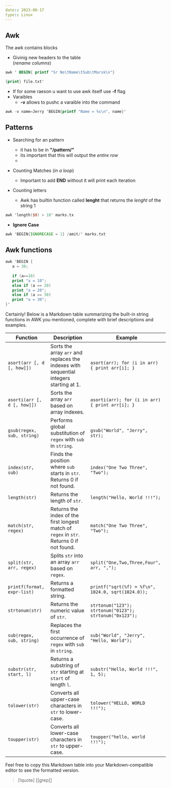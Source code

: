 ```yaml
---
date:: 2023-08-17
type:: Linux
---
```

## Awk 
The  awk contains blocks  

 - Givinig new headers to the table  
(*rename columns*)
```awk
awk ' BEGIN{ printf "Sr No\tName\tSub\tMarsk\n"}

{print} file.txt' 
```
 -  If for some raeson u want to use awk itself use **-f** flag
- Varaibles 
	- **-v** allows to pushc a varaible into the command 
```awk
awk -v name=Jerry 'BEGIN{printf "Name = %s\n", name}'
```


## Patterns
- Searching for an pattern 
	-  it has to be in **"/pattern/"**
	- its important  that this will output the *entire* *row* 
	- 

- Counting Matches (*in a loop*)
	- Important to add **END** without it will print each iteration
- Counting letters 
	- Awk has builtin function called **lenght** that returns the *lenght* of the string 1
```awk
awk 'length($0) > 18' marks.tx
```


- **Ignore Case**
```awk
awk 'BEGIN{IGNORECASE = 1} /amit/' marks.txt

```
## Awk functions 

```awk
awk 'BEGIN {
   a = 30;
   
   if (a==10)
   print "a = 10";
   else if (a == 20)
   print "a = 20";
   else if (a == 30)
   print "a = 30";
}'

```

Certainly! Below is a Markdown table summarizing the built-in string functions in AWK you mentioned, complete with brief descriptions and examples.

| Function                    | Description                                                                               | Example                                                 |
| --------------------------- | ----------------------------------------------------------------------------------------- | ------------------------------------------------------- |
| `asort(arr [, d [, how]])`  | Sorts the array `arr` and replaces the indexes with sequential integers starting at 1.    | `asort(arr); for (i in arr) { print arr[i]; }`          |
| `asorti(arr [, d [, how]])` | Sorts the array `arr` based on array indexes.                                             | `asorti(arr); for (i in arr) { print arr[i]; }`         |
| `gsub(regex, sub, string)`  | Performs global substitution of `regex` with `sub` in `string`.                           | `gsub("World", "Jerry", str);`                          |
| `index(str, sub)`           | Finds the position where `sub` starts in `str`. Returns 0 if not found.                   | `index("One Two Three", "Two");`                        |
| `length(str)`               | Returns the length of `str`.                                                              | `length("Hello, World !!!");`                           |
| `match(str, regex)`         | Returns the index of the first longest match of `regex` in `str`. Returns 0 if not found. | `match("One Two Three", "Two");`                        |
| `split(str, arr, regex)`    | Splits `str` into an array `arr` based on `regex`.                                        | `split("One,Two,Three,Four", arr, ",");`                |
| `printf(format, expr-list)` | Returns a formatted string.                                                               | `printf("sqrt(%f) = %f\n", 1024.0, sqrt(1024.0));`      |
| `strtonum(str)`             | Returns the numeric value of `str`.                                                       | `strtonum("123"); strtonum("0123"); strtonum("0x123");` |
| `sub(regex, sub, string)`   | Replaces the first occurrence of `regex` with `sub` in `string`.                          | `sub("World", "Jerry", "Hello, World");`                |
| `substr(str, start, l)`     | Returns a substring of `str` starting at `start` of length `l`.                           | `substr("Hello, World !!!", 1, 5);`                     |
| `tolower(str)`              | Converts all upper-case characters in `str` to lower-case.                                | `tolower("HELLO, WORLD !!!");`                          |
| `toupper(str)`              | Converts all lower-case characters in `str` to upper-case.                                | `toupper("hello, world !!!");`                          |

Feel free to copy this Markdown table into your Markdown-compatible editor to see the formatted version.





>[!quote] [[grep]]
